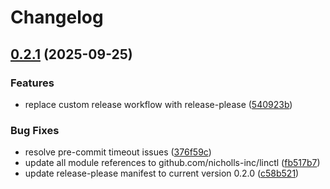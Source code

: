 # Changelog

## [0.2.1](https://github.com/nicholls-inc/linctl/compare/v0.2.0...v0.2.1) (2025-09-25)


### Features

* replace custom release workflow with release-please ([540923b](https://github.com/nicholls-inc/linctl/commit/540923b1b7cb7462815564330fbccddcc37b8095))


### Bug Fixes

* resolve pre-commit timeout issues ([376f59c](https://github.com/nicholls-inc/linctl/commit/376f59c34df849127776db10d36249fcb1796ae6))
* update all module references to github.com/nicholls-inc/linctl ([fb517b7](https://github.com/nicholls-inc/linctl/commit/fb517b7cd7090364bb07d7695b3ab98004886f76))
* update release-please manifest to current version 0.2.0 ([c58b521](https://github.com/nicholls-inc/linctl/commit/c58b521cd43d39141a339ee05b22737343280b4a))
